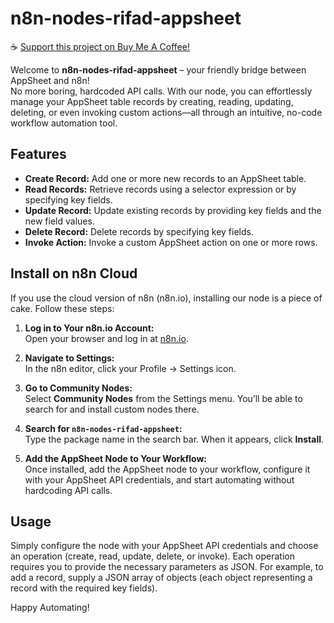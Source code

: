 # n8n-nodes-rifad-appsheet

☕️ [Support this project on Buy Me A Coffee!](https://buymeacoffee.com/rifadm817)

Welcome to **n8n-nodes-rifad-appsheet** – your friendly bridge between AppSheet and n8n!  
No more boring, hardcoded API calls. With our node, you can effortlessly manage your AppSheet table records by creating, reading, updating, deleting, or even invoking custom actions—all through an intuitive, no-code workflow automation tool.

## Features

- **Create Record:** Add one or more new records to an AppSheet table.
- **Read Records:** Retrieve records using a selector expression or by specifying key fields.
- **Update Record:** Update existing records by providing key fields and the new field values.
- **Delete Record:** Delete records by specifying key fields.
- **Invoke Action:** Invoke a custom AppSheet action on one or more rows.

## Install on n8n Cloud

If you use the cloud version of n8n (n8n.io), installing our node is a piece of cake. Follow these steps:

1. **Log in to Your n8n.io Account:**  
   Open your browser and log in at [n8n.io](https://n8n.io).

2. **Navigate to Settings:**  
   In the n8n editor, click your Profile → Settings icon.

3. **Go to Community Nodes:**  
   Select **Community Nodes** from the Settings menu. You’ll be able to search for and install custom nodes there.

4. **Search for `n8n-nodes-rifad-appsheet`:**  
   Type the package name in the search bar. When it appears, click **Install**.

5. **Add the AppSheet Node to Your Workflow:**  
   Once installed, add the AppSheet node to your workflow, configure it with your AppSheet API credentials, and start automating without hardcoding API calls.

## Usage

Simply configure the node with your AppSheet API credentials and choose an operation (create, read, update, delete, or invoke). Each operation requires you to provide the necessary parameters as JSON. For example, to add a record, supply a JSON array of objects (each object representing a record with the required key fields).


Happy Automating!

